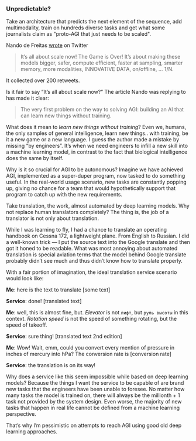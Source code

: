 ### Unpredictable?

Take an architecture that predicts the next element of the sequence, add multimodality, train on hundreds diverse tasks and get what some journalists claim as "proto-AGI that just needs to be scaled".

Nando de Freitas [wrote](https://twitter.com/NandoDF/status/1525397036325019649) on Twitter


> It’s all about scale now! The Game is Over! It’s about making these models bigger, safer, compute efficient, faster at sampling, smarter memory, more modalities, INNOVATIVE DATA, on/offline, … 1/N.

It collected over 200 retweets.

Is it fair to say “It’s all about scale now?” The article Nando was replying to has made it clear:

> The very first problem on the way to solving AGI: building an AI that can learn new things without training.

What does it mean to *learn new things without training*? Even we, humans, the only samples of general intelligence, learn new things.. with training, be it a new game or a new language. I guess the author made a mistake by missing “by engineers”. It’s when we need engineers to infill a new skill into a machine learning model, in contrast to the fact that biological intelligence does the same by itself.

Why is it so crucial for AGI to be autonomous? Imagine we have achieved AGI, implemented as a super-duper program, now tasked to do something useful. In the real-world usage scenario, new tasks are constantly popping up, giving no chance for a team that would hypothetically support that program to catch up with the new requirements.

Take translation, the work, almost automated by deep learning models. Why not replace human translators completely? The thing is, the job of a translator is not only about translation.

While I was learning to fly, I had a chance to translate an operating handbook on Cessna 172, a lightweight plane. From English to Russian. I did a well-known trick — I put the source text into the Google translate and then got it honed to be readable. What was most annoying about automated translation is special aviation terms that the model behind Google translate probably didn’t see much and thus didn’t know how to translate properly.

With a fair portion of imagination, the ideal translation service scenario would look like:

**Me**: here is the text to translate [some text]

**Service**: done! [translated text]

**Me**: well, this is almost fine, but. *Elevator* is not `лифт`, but `руль высоты` in this context. *Rotation speed* is not the speed of something rotating, but the speed of takeoff.

**Service**: sure thing! [translated text 2nd edition]

**Me**: Wow! Wait, emm, could you convert every mention of pressure in inches of mercury into hPa? The conversion rate is [conversion rate]

**Service**: the translation is on its way!

Why does a service like this seem impossible while based on deep learning models? Because the things I want the service to be capable of are brand new tasks that the engineers have been unable to foresee. No matter how many tasks the model is trained on, there will always be the millionth + 1 task not provided by the system design. Even worse, the majority of new tasks that happen in real life cannot be defined from a machine learning perspective.

That’s why I’m pessimistic on attempts to reach AGI using good old deep learning approaches.
